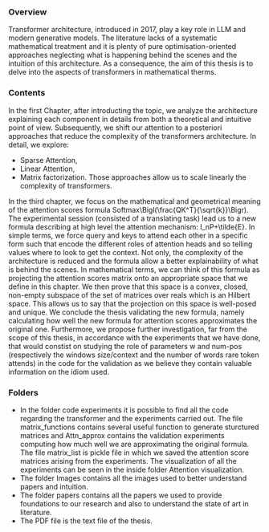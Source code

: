 ### Overview

Transformer architecture, introduced in 2017, play a key role in LLM and modern generative models. The literature lacks of a systematic mathematical treatment and it is plenty of pure optimisation-oriented 
approaches neglecting what is happening behind the scenes and the intuition of this architecture. As a consequence, the aim of this thesis is to delve into the aspects of transformers in mathematical therms. 

### Contents

In the first Chapter, after introducting the topic, we analyze the architecture explaining each component in details from both a theoretical and intuitive point of view. Subsequently, we shift our attention to a posteriori approaches that reduce the complexity of the transformers architecture. In detail, we explore:
* Sparse Attention,
* Linear Attention, 
* Matrix factorization.
Those approaches allow us to scale linearly the complexity of transformers.

In the third chapter, we focus on the mathematical and geometrical meaning of the attention scores formula Softmax\Bigl(\frac{QK^T}{\sqrt{k}}\Bigr). The experimental session (consisted of a translating task) lead us to a new formula describing at high level the attention mechanism: I_nP+\tilde{E}. In simple terms, we force query and keys to attend each other in a specific form such that encode the different roles of attention heads and so telling values where to look to get the context. Not only, the complexity of the architecture is reduced and the formula allow a better explainability of what is behind the scenes. In mathematical terms, we can think of this formula as projecting the attention scores matrix onto an appropriate space that we define in this chapter. We then prove that this space is a convex, closed, non-empty subspace of the set of matrices over reals which is an Hilbert space. This allows us to say that the projection on this space is well-posed and unique. We conclude the thesis validating the new formula, namely calculating how well the new formula for attention scores approximates the original one. Furthermore, we propose further investigation, far from the scope of this thesis, in accordance with the experiments that we have done, that would constist on studying the role of parameters w and num-pos (respectively the windows size/context and the number of words rare token attends) in the code for the validation as we believe they contain valuable information on the idiom used.

### Folders

* In the folder code experiments it is possible to find all the code regarding the transformer and the experiments carried out. The file matrix_functions contains several useful function to generate sturctured matrices and Attn_approx contains the validation experiments computing how much well we are approximating the original formula. The file matrix_list is pickle file in which we saved the attention score matrices arising from the experiments. The visualization of all the experiments can be seen in the inside folder Attention visualization.
* The folder Images contains all the images used to better understand papers and intuition.
* The folder papers contains all the papers we used to provide foundations to our research and also to understand the state of art in literature.
* The PDF file is the text file of the thesis.
 
  

